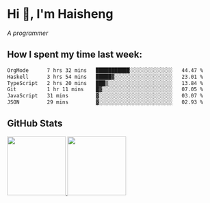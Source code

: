 
# Hi 👋, I'm Haisheng

*A programmer*



## How I spent my time last week:
<!--START_SECTION:waka-->

```txt
OrgMode      7 hrs 32 mins   ███████████░░░░░░░░░░░░░░   44.47 %
Haskell      3 hrs 54 mins   █████▓░░░░░░░░░░░░░░░░░░░   23.01 %
TypeScript   2 hrs 20 mins   ███▒░░░░░░░░░░░░░░░░░░░░░   13.84 %
Git          1 hr 11 mins    █▓░░░░░░░░░░░░░░░░░░░░░░░   07.05 %
JavaScript   31 mins         ▓░░░░░░░░░░░░░░░░░░░░░░░░   03.07 %
JSON         29 mins         ▓░░░░░░░░░░░░░░░░░░░░░░░░   02.93 %
```

<!--END_SECTION:waka-->

## GitHub Stats

<a href="https://github.com/hw202207">
  <img height="137px" src="https://github-readme-stats.vercel.app/api?username=hw202207&hide_title=false&hide_border=true&show_icons=true&include_all_commits=true&count_private=true&line_height=21&theme=" />
  <img height="137px" src="https://github-readme-stats.vercel.app/api/top-langs/?username=hw202207&hide_title=true&hide_border=true&layout=compact&langs_count=6&theme=" />
</a>
